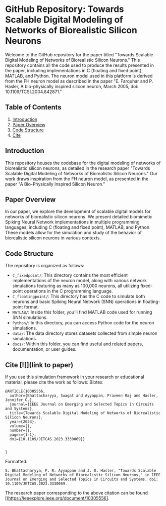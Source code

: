 # GitHub Repository: Towards Scalable Digital Modeling of Networks of Biorealistic Silicon Neurons

Welcome to the GitHub repository for the paper titled "Towards Scalable Digital Modeling of Networks of Biorealistic Silicon Neurons." This repository contains all the code used to produce the results presented in the paper, including implementations in C (floating and fixed point), MATLAB, and Python. The neuron model used in this platform is derived from the FH neuron model as described in the paper "E. Farquhar and P. Hasler, A bio-physically inspired silicon neuron, March 2005, doi: 10.1109/TCSI.2004.842871."

## Table of Contents

1. [Introduction](#introduction)
2. [Paper Overview](#paper-overview)
3. [Code Structure](#code-structure)
4. [Cite](#license)

## Introduction

This repository houses the codebase for the digital modeling of networks of biorealistic silicon neurons, as detailed in the research paper "Towards Scalable Digital Modeling of Networks of Biorealistic Silicon Neurons." Our work draws inspiration from the FH neuron model, as presented in the paper "A Bio-Physically Inspired Silicon Neuron."

## Paper Overview

In our paper, we explore the development of scalable digital models for networks of biorealistic silicon neurons. We present detailed biomimetic Spiking Neural Network implementations in multiple programming languages, including C (floating and fixed point), MATLAB, and Python. These models allow for the simulation and study of the behavior of biorealistic silicon neurons in various contexts.

## Code Structure

The repository is organized as follows:

- `C_fixedpoint/`: This directory contains the most efficient implementations of the neuron model, along with various network simulations featuring as many as 100,000 neurons, all utilizing fixed-point operations in the C programming language.
- `C_floatingpoint/`: This directory has the C code  to simulate both neurons and basic Spiking Neural Network (SNN) operations in floating-point format.
- `MATLAB/`: Inside this folder, you'll find MATLAB code used for running SNN simulations.
- `Python/`: In this directory, you can access Python code for the neuron simulations. 
- `data/`: The data directory stores datasets collected from simple neuron simulations.
- `docs/`: Within this folder, you can find useful and related papers, documentation, or user guides.


## Cite [![](link to paper) 

If you use this simulation framework in your research or educational material, please cite the work as follows: 
Bibtex:
```
@ARTICLE{10305556,
  author={Bhattacharyya, Swagat and Ayyappan, Praveen Raj and Hasler, Jennifer O.},
  journal={IEEE Journal on Emerging and Selected Topics in Circuits and Systems}, 
  title={Towards Scalable Digital Modeling of Networks of Biorealistic Silicon Neurons}, 
  year={2023},
  volume={},
  number={},
  pages={1-1},
  doi={10.1109/JETCAS.2023.3330069}}


}
```

Formatted:
```
S. Bhattacharyya, P. R. Ayyappan and J. O. Hasler, "Towards Scalable Digital Modeling of Networks of Biorealistic Silicon Neurons," in IEEE Journal on Emerging and Selected Topics in Circuits and Systems, doi: 10.1109/JETCAS.2023.3330069.
``` 
The research paper corresponding to the above citation can be found [(https://ieeexplore.ieee.org/document/10305556].
